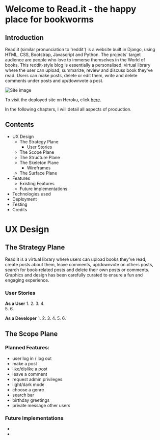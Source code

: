 # Welcome to Read.it - the happy place for bookworms

## Introduction

Read.it (similar pronunciation to 'reddit') is a website built in Django, using HTML, CSS, Bootstrap, Javascript and Python.
The projects' target audience are people who love to immerse themselves in the World of books.
This reddit-style blog is essentially a personalised, virtual library where the user can upload, summarize, review and discuss book they've read. Users can make posts, delete or edit them, write and delete comments under posts and up/downvote a post.


![Site image](image.jpg)

To visit the deployed site on Heroku, click [here](https://www.example.com).

In the following chapters, I will detail all aspects of production.

## Contents
- UX Design
  - The Strategy Plane
    - User Stories
  - The Scope Plane
  - The Structure Plane
  - The Skeleton Plane
    - Wireframes
  - The Surface Plane
- Features
  - Existing Features
  - Future implementations
- Technologies used
- Deployment
- Testing
- Credits

# UX Design

## The Strategy Plane

Read.it is a virtual library where users can upload books they've read, create posts about them, leave comments, up/downvote on others posts, search for book-related posts and delete their own posts or comments. Graphics and design has been carefully curated to ensure a fun and engaging experience.

### User Stories

**As a User**
1. 
2. 
3. 
4.  
5. 
6. 

**As a Developer**
1. 
2. 
3. 
4. 
5. 
6. 

## The Scope Plane

### Planned Features:

- user log in / log out
- make a post
- like/dislike a post
- leave a comment
- request admin privileges
- light/dark mode
- choose a genre
- search bar
- birthday greetings
- private message other users

### Future Implementations

- 
- 


